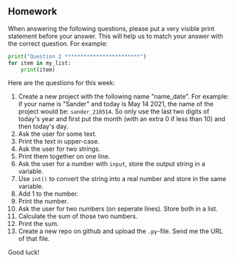 Homework
-

When answering the following questions, please put a very visible print statement before your answer. This will help us to match your answer with the correct question. For example:

```Python
print("Question 2 ************************")
for item in my_list:
    print(item)
```

Here are the questions for this week:

1. Create a new project with the following name "name_date". For example: if your name is "Sander" and today is May 14 2021, the name of the project would be: `sander_210514`. So only use the last two digits of today's year and first put the month (with an extra 0 if less than 10) and then today's day.
1. Ask the user for some text.
1. Print the text in upper-case.
1. Ask the user for two strings.
1. Print them together on one line.
1. Ask the user for a number with `input`, store the output string in a variable.
1. Use `int()` to convert the string into a real number and store in the same variable.
1. Add 1 to the number.
1. Print the number.
1. Ask the user for two numbers (on seperate lines). Store both in a list.
1. Calculate the sum of those two numbers.
1. Print the sum.
1. Create a new repo on github and upload the `.py`-file. Send me the URL of that file.

Good luck!
